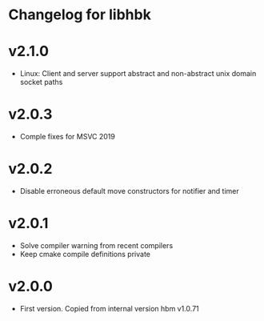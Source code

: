 # Changelog for libhbk

# v2.1.0
- Linux: Client and server support abstract and non-abstract unix domain socket paths

# v2.0.3
- Comple fixes for MSVC 2019

# v2.0.2
- Disable erroneous default move constructors for notifier and timer

# v2.0.1
- Solve compiler warning from recent compilers
- Keep cmake compile definitions private

# v2.0.0
- First version. Copied from internal version hbm v1.0.71
